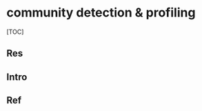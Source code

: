# community detection & profiling

[TOC]



## Res


## Intro


## Ref
[安全知识图谱 | APT组织画像归因]: http://blog.nsfocus.net/apt-cyber-security-2/
[安全知识图谱|构建APT组织图谱，打破信息孤岛效应]: https://www.nsfocus.com.cn/html/2021/21_1125/1306.html

[基于知识图谱的APT组织追踪治理]: https://www.freebuf.com/column/224888.html
[基于威胁情报的攻击组织画像与溯源]: https://blog.csdn.net/xumesang/article/details/79178643

[「论文阅读」 (10)基于溯源图的APT攻击检测安全顶会总结]: https://blog.csdn.net/Eastmount/article/details/120555733

[以ATT＆CK为例构建网络安全知识图]: https://geeknb.com/13010.html
